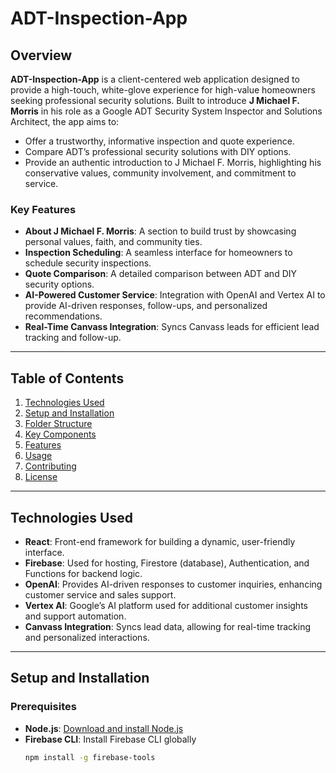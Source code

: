# ADT-Inspection-App

## Overview
**ADT-Inspection-App** is a client-centered web application designed to provide a high-touch, white-glove experience for high-value homeowners seeking professional security solutions. Built to introduce **J Michael F. Morris** in his role as a Google ADT Security System Inspector and Solutions Architect, the app aims to:

- Offer a trustworthy, informative inspection and quote experience.
- Compare ADT’s professional security solutions with DIY options.
- Provide an authentic introduction to J Michael F. Morris, highlighting his conservative values, community involvement, and commitment to service.

### Key Features
- **About J Michael F. Morris**: A section to build trust by showcasing personal values, faith, and community ties.
- **Inspection Scheduling**: A seamless interface for homeowners to schedule security inspections.
- **Quote Comparison**: A detailed comparison between ADT and DIY security options.
- **AI-Powered Customer Service**: Integration with OpenAI and Vertex AI to provide AI-driven responses, follow-ups, and personalized recommendations.
- **Real-Time Canvass Integration**: Syncs Canvass leads for efficient lead tracking and follow-up.

---

## Table of Contents
1. [Technologies Used](#technologies-used)
2. [Setup and Installation](#setup-and-installation)
3. [Folder Structure](#folder-structure)
4. [Key Components](#key-components)
5. [Features](#features)
6. [Usage](#usage)
7. [Contributing](#contributing)
8. [License](#license)

---

## Technologies Used
- **React**: Front-end framework for building a dynamic, user-friendly interface.
- **Firebase**: Used for hosting, Firestore (database), Authentication, and Functions for backend logic.
- **OpenAI**: Provides AI-driven responses to customer inquiries, enhancing customer service and sales support.
- **Vertex AI**: Google’s AI platform used for additional customer insights and support automation.
- **Canvass Integration**: Syncs lead data, allowing for real-time tracking and personalized interactions.

---

## Setup and Installation

### Prerequisites
- **Node.js**: [Download and install Node.js](https://nodejs.org/)
- **Firebase CLI**: Install Firebase CLI globally
  ```bash
  npm install -g firebase-tools

